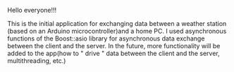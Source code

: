 Hello everyone!!!

This is the initial application for exchanging data between
a weather station (based on an Arduino microcontroller)and a home PC.
I used asynchronous functions of the Boost::asio library for asynchronous data exchange between the client and the server.
In the future, more functionality will be added to the app(how to " drive " data between the client and the server,
multithreading, etc.)
